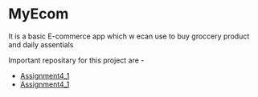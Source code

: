 # MyEcom

It is a basic E-commerce app which w ecan use to buy 
groccery product and daily assentials

Important repositary for this project are -

* [Assignment4_1](https://github.com/karanchhatwani1/MyEcom/tree/master/src/com/company/Assignment4_1)
* [Assignment4_1](https://github.com/karanchhatwani1/MyEcom/tree/master/src/com/company/Assignment4_2)
